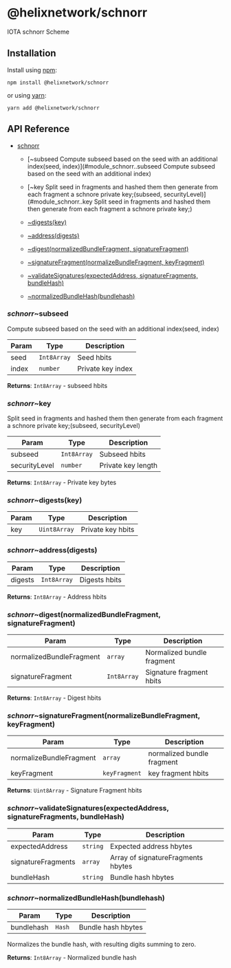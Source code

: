 # @helixnetwork/schnorr

IOTA schnorr Scheme

## Installation

Install using [npm](https://www.npmjs.org/):
```
npm install @helixnetwork/schnorr
```

or using [yarn](https://yarnpkg.com/):

```
yarn add @helixnetwork/schnorr
```

## API Reference

    
* [schnorr](#module_schnorr)

    * [~subseed
Compute subseed based on the seed with an additional index(seed, index)](#module_schnorr..subseed
Compute subseed based on the seed with an additional index)

    * [~key
Split seed in fragments and hashed them then generate from each fragment a schnore private key;(subseed, securityLevel)](#module_schnorr..key
Split seed in fragments and hashed them then generate from each fragment a schnore private key;)

    * [~digests(key)](#module_schnorr..digests)

    * [~address(digests)](#module_schnorr..address)

    * [~digest(normalizedBundleFragment, signatureFragment)](#module_schnorr..digest)

    * [~signatureFragment(normalizeBundleFragment, keyFragment)](#module_schnorr..signatureFragment)

    * [~validateSignatures(expectedAddress, signatureFragments, bundleHash)](#module_schnorr..validateSignatures)

    * [~normalizedBundleHash(bundlehash)](#module_schnorr..normalizedBundleHash)


<a name="module_schnorr..subseed
Compute subseed based on the seed with an additional index"></a>

### *schnorr*~subseed
Compute subseed based on the seed with an additional index(seed, index)

| Param | Type | Description |
| --- | --- | --- |
| seed | <code>Int8Array</code> | Seed hbits |
| index | <code>number</code> | Private key index |

**Returns**: <code>Int8Array</code> - subseed hbits  
<a name="module_schnorr..key
Split seed in fragments and hashed them then generate from each fragment a schnore private key;"></a>

### *schnorr*~key
Split seed in fragments and hashed them then generate from each fragment a schnore private key;(subseed, securityLevel)

| Param | Type | Description |
| --- | --- | --- |
| subseed | <code>Int8Array</code> | Subseed hbits |
| securityLevel | <code>number</code> | Private key length |

**Returns**: <code>Int8Array</code> - Private key bytes  
<a name="module_schnorr..digests"></a>

### *schnorr*~digests(key)

| Param | Type | Description |
| --- | --- | --- |
| key | <code>Uint8Array</code> | Private key hbits |

<a name="module_schnorr..address"></a>

### *schnorr*~address(digests)

| Param | Type | Description |
| --- | --- | --- |
| digests | <code>Int8Array</code> | Digests hbits |

**Returns**: <code>Int8Array</code> - Address hbits  
<a name="module_schnorr..digest"></a>

### *schnorr*~digest(normalizedBundleFragment, signatureFragment)

| Param | Type | Description |
| --- | --- | --- |
| normalizedBundleFragment | <code>array</code> | Normalized bundle fragment |
| signatureFragment | <code>Int8Array</code> | Signature fragment hbits |

**Returns**: <code>Int8Array</code> - Digest hbits  
<a name="module_schnorr..signatureFragment"></a>

### *schnorr*~signatureFragment(normalizeBundleFragment, keyFragment)

| Param | Type | Description |
| --- | --- | --- |
| normalizeBundleFragment | <code>array</code> | normalized bundle fragment |
| keyFragment | <code>keyFragment</code> | key fragment hbits |

**Returns**: <code>Uint8Array</code> - Signature Fragment hbits  
<a name="module_schnorr..validateSignatures"></a>

### *schnorr*~validateSignatures(expectedAddress, signatureFragments, bundleHash)

| Param | Type | Description |
| --- | --- | --- |
| expectedAddress | <code>string</code> | Expected address hbytes |
| signatureFragments | <code>array</code> | Array of signatureFragments hbytes |
| bundleHash | <code>string</code> | Bundle hash hbytes |

<a name="module_schnorr..normalizedBundleHash"></a>

### *schnorr*~normalizedBundleHash(bundlehash)

| Param | Type | Description |
| --- | --- | --- |
| bundlehash | <code>Hash</code> | Bundle hash hbytes |

Normalizes the bundle hash, with resulting digits summing to zero.

**Returns**: <code>Int8Array</code> - Normalized bundle hash  
